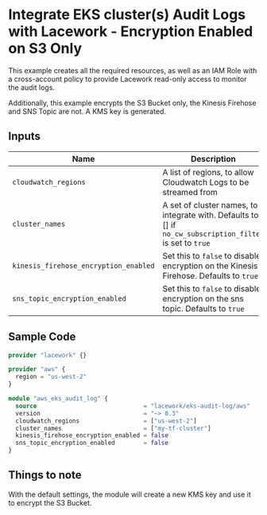 # Integrate EKS cluster(s) Audit Logs with Lacework - Encryption Enabled on S3 Only

This example creates all the required resources, as well as an IAM Role with a cross-account policy to 
provide Lacework read-only access to monitor the audit logs.

Additionally, this example encrypts the S3 Bucket only, the Kinesis Firehose and SNS Topic are not. A KMS key is generated.

## Inputs

| Name                                  | Description                                                                                               | Type           |
| ------------------------------------- | --------------------------------------------------------------------------------------------------------- | -------------- |
| `cloudwatch_regions`                  | A list of regions, to allow Cloudwatch Logs to be streamed from                                           | `list(string)` |
| `cluster_names`                       | A set of cluster names, to integrate with. Defaults to [] if `no_cw_subscription_filter` is set to `true` | `set(string)`  |
| `kinesis_firehose_encryption_enabled` | Set this to `false` to disable encryption on the Kinesis Firehose. Defaults to `true`                     | `bool`         |
| `sns_topic_encryption_enabled`        | Set this to `false` to disable encryption on the sns topic. Defaults to `true`                            | `bool`         |

## Sample Code

```terraform
provider "lacework" {}

provider "aws" {
  region = "us-west-2"
}

module "aws_eks_audit_log" {
  source                              = "lacework/eks-audit-log/aws"
  version                             = "~> 0.3"
  cloudwatch_regions                  = ["us-west-2"]
  cluster_names                       = ["my-tf-cluster"]
  kinesis_firehose_encryption_enabled = false
  sns_topic_encryption_enabled        = false
}
```

## Things to note
With the default settings, the module will create a new KMS key and use it to encrypt the S3 Bucket.
